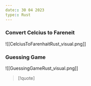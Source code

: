 ```yaml
---
date:: 30 04 2023
type:: Rust
---
```

### Convert Celcius to Fareneit 
![[CelciusToFarenhaitRust_visual.png]]
###  Guessing Game 
![[GuessingGameRust_visual.png]]


>[!quote] 